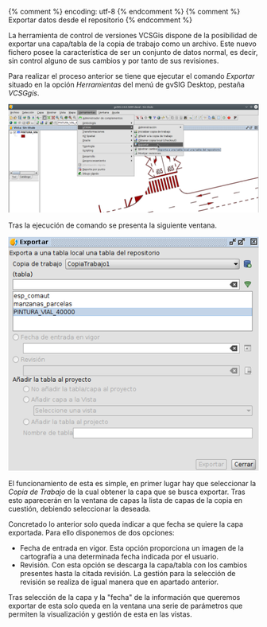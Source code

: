 {% comment %} encoding: utf-8 {% endcomment %}
{% comment %} Exportar datos desde el repositorio {% endcomment %} 

La herramienta de control de versiones VCSGis dispone de la posibilidad de exportar una capa/tabla de la copia de trabajo como un archivo. Este nuevo fichero posee la característica de ser un conjunto de datos normal, es decir, sin control alguno de sus cambios y por tanto de sus revisiones.

Para realizar el proceso anterior se tiene que ejecutar el comando *Exportar* situado en la opción *Herramientas* del menú de gvSIG Desktop, pestaña *VCSGgis*.

![exportar](exportar_datos_desde_el_repositorio_files/40_exportar.png)

Tras la ejecución de comando se presenta la siguiente ventana.

![exportarVentana](exportar_datos_desde_el_repositorio_files/41_exportar_win.png)

El funcionamiento de esta es simple, en primer lugar hay que seleccionar la *Copia de Trabajo* de la cual obtener la capa que se busca exportar. Tras esto aparecerán en la ventana de capas la lista de capas de la copia en cuestión, debiendo seleccionar la deseada. 

Concretado lo anterior solo queda indicar a que fecha se quiere la capa exportada. Para ello disponemos de dos opciones:
 * Fecha de entrada en vigor. Esta opción proporciona un imagen de la cartografía a una determinada fecha indicada por el usuario.
 * Revisión. Con esta opción se descarga la capa/tabla con los cambios presentes hasta la citada revisión. La gestión para la selección de revisión se realiza de igual manera que en apartado anterior.
  
Tras selección de la capa y la "fecha" de la información que queremos exportar de esta solo queda en la ventana una serie de parámetros que permiten la visualización y gestión de esta en las vistas.
